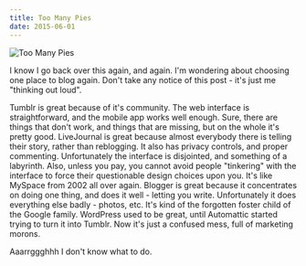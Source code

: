 ```yaml
---
title: Too Many Pies
date: 2015-06-01
---
```


![Too Many Pies](https://source.unsplash.com/LuQ2ex5HY3c/1600x900)

I know I go back over this again, and again. I'm wondering about choosing one place to blog again. Don't take any notice of this post - it's just me "thinking out loud".

Tumblr is great because of it's community. The web interface is straightforward, and the mobile app works well enough. Sure, there are things that don't work, and things that are missing, but on the whole it's pretty good. LiveJournal is great because almost everybody there is telling their story, rather than reblogging. It also has privacy controls, and proper commenting. Unfortunately the interface is disjointed, and something of a labyrinth. Also, unless you pay, you cannot avoid people "tinkering" with the interface to force their questionable design choices upon you. It's like MySpace from 2002 all over again. Blogger is great because it concentrates on doing one thing, and does it well - letting you write. Unfortunately it does everything else badly - photos, etc. It's kind of the forgotten foster child of the Google family. WordPress used to be great, until Automattic started trying to turn it into Tumblr. Now it's just a confused mess, full of marketing morons.

Aaarrggghhh I don't know what to do.